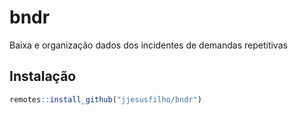 
<!-- README.md is generated from README.Rmd. Please edit that file -->

# bndr

<!-- badges: start -->

<!-- badges: end -->

Baixa e organização dados dos incidentes de demandas repetitivas

## Instalação

``` r
remotes::install_github("jjesusfilho/bndr")
```
